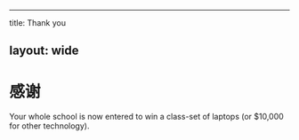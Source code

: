 * * *

title: Thank you

## layout: wide

# 感谢

Your whole school is now entered to win a class-set of laptops (or $10,000 for other technology).